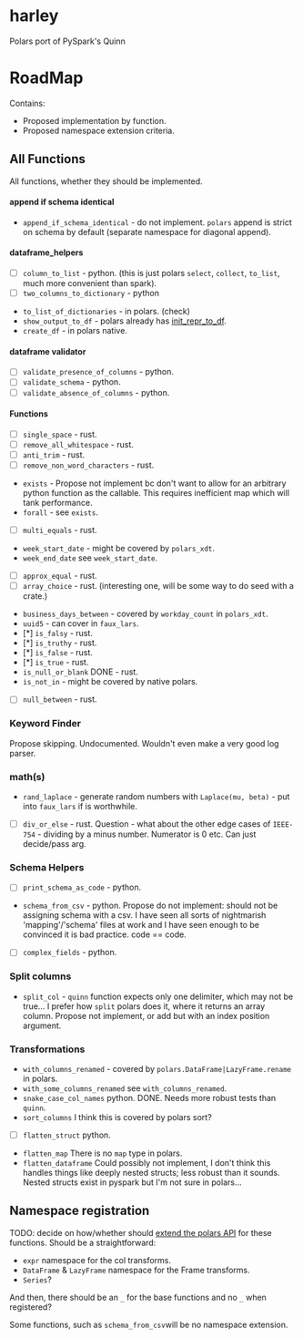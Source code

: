# harley
Polars port of PySpark's Quinn


# RoadMap
Contains:
* Proposed implementation by function.
* Proposed namespace extension criteria.

## All Functions
All functions, whether they should be implemented.

#### append if schema identical
* `append_if_schema_identical` - do not implement. `polars` append is strict on schema by default (separate namespace for diagonal append).
#### dataframe_helpers
* [ ] `column_to_list` - python. (this is just polars `select`, `collect`, `to_list`, much more convenient than spark).
* [ ] `two_columns_to_dictionary` - python
* `to_list_of_dictionaries` - in polars. (check)
* `show_output_to_df` - polars already has [init_repr_to_df](https://docs.pola.rs/api/python/stable/reference/api/polars.from_repr.html).
* `create_df` - in polars native.

#### dataframe validator
* [ ] `validate_presence_of_columns` - python.
* [ ] `validate_schema` - python.
* [ ] `validate_absence_of_columns` - python.

#### Functions
* [ ] `single_space` - rust.
* [ ] `remove_all_whitespace` - rust.
* [ ] `anti_trim` - rust.
* [ ] `remove_non_word_characters` - rust.
* `exists` - Propose not implement bc don't want to allow for an arbitrary python function as the callable. This requires inefficient map which will tank performance.
* `forall` - see `exists`.
* [ ] `multi_equals` - rust.
* `week_start_date` - might be covered by `polars_xdt`.
* `week_end_date` see `week_start_date`.
* [ ] `approx_equal` - rust.
* [ ] `array_choice` - rust. (interesting one, will be some way to do seed with a crate.)
* `business_days_between` - covered by `workday_count` in `polars_xdt`.
* `uuid5` - can cover in `faux_lars`.
* [*] `is_falsy` - rust.
* [*] `is_truthy` - rust.
* [*] `is_false` - rust.
* [*] `is_true` - rust.
* `is_null_or_blank` DONE - rust.
* `is_not_in` - might be covered by native polars.
* [ ] `null_between` - rust.

### Keyword Finder
Propose skipping. Undocumented.
Wouldn't even make a very good log parser.

### math(s)
* `rand_laplace` - generate random numbers with `Laplace(mu, beta)` - put into `faux_lars` if is worthwhile.
* [ ] `div_or_else` - rust. Question - what about the other edge cases of `IEEE-754` - dividing by a minus number. Numerator is 0 etc. Can just decide/pass arg.

### Schema Helpers
* [ ] `print_schema_as_code` - python.
* `schema_from_csv` - python. Propose do not implement: should not be assigning schema with a csv. I have seen all sorts of nightmarish 'mapping'/'schema' files at work and I have seen enough to be convinced it is bad practice. code == code.
* [ ] `complex_fields` - python.

### Split columns
* `split_col` - `quinn` function expects only one delimiter, which may not be true... I prefer how `split` polars does it, where it returns an array column. Propose not implement, or add but with an index position argument.

### Transformations
* `with_columns_renamed` - covered by `polars.DataFrame|LazyFrame.rename` in polars.
* `with_some_columns_renamed` see `with_columns_renamed`.
* `snake_case_col_names` python. DONE. Needs more robust tests than `quinn`.
* `sort_columns` I think this is covered by polars sort?
* [ ] `flatten_struct` python.
* `flatten_map` There is no `map` type in polars.
* `flatten_dataframe` Could possibly not implement, I don't think this handles things like deeply nested structs; less robust than it sounds. Nested structs exist in pyspark but I'm not sure in polars...


## Namespace registration
TODO: decide on how/whether should [extend the polars API](https://docs.pola.rs/api/python/stable/reference/api.html) for these functions. 
Should be a straightforward:
* `expr` namespace for the col transforms.
* `DataFrame` & `LazyFrame` namespace for the Frame transforms.
* `Series`?

And then, there should be an `_` for the base functions and no `_` when registered?

Some functions, such as `schema_from_csv`will be no namespace extension.
